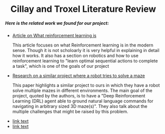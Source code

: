 <div align="center"> 
  <h1> <b>Cillay and Troxel Literature Review </b> </h1>
</div>
 
 <div align="left">
  <h5> Here is the related work we found for our project: </h5>
</div>
<ul>
  <li>
    <a href="https://www.altexsoft.com/blog/datascience/reinforcement-learning-explained-overview-comparisons-and-applications-in-business/">Article on What reinforcement learning is</a>
    <p>
     This article focuses on what Reinforcement learning is in the modern sense. Though it is not scholoarly it is very helpful in explaining in detail how it works. It also has a section on robotics and how to use reinforcement learning to "learn optimal sequential actions to complete a task", which is one of the goals of our project
    </p>
  </li>
  <li>
    <a href="https://ieeexplore.ieee.org/abstract/document/8957297?casa_token=JTVW2Y0EiC0AAAAA:27v7m8lyZQv2Fzr_z1g_7siXz9q38bC3Y0o8gjPa3zc63nFnDR8AEF7hdET8vkxC8jyqhq8kPi0">Research on a similar project where a robot tries to solve a maze</a>
    <p>
      This paper highlights a similar project to ours in which they have a robot solve multiple mazes in different environments. The main goal of the project, quoted by the authors, is to have a  "Deep Reinforcement Learning (DRL) agent able to ground natural language commands for navigating in arbitrary sized 3D maze(s)". They also talk about the multiple challenges that might be raised by this problem. 
    </p>
  </li>
  <li>
    <a href="url">link text</a>
  </li>
  <li>
    <a href="url">link text</a>
  </li>

</ul>
